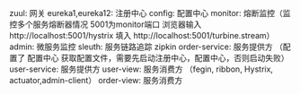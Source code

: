 zuul: 网关
eureka1,eureka12: 注册中心
config: 配置中心
monitor: 熔断监控（监控多个服务熔断器情况 5001为monitor端口 浏览器输入 http://localhost:5001/hystrix  填入 http://localhost:5001/turbine.stream）
admin: 微服务监控
sleuth: 服务链路追踪 zipkin
order-service: 服务提供方 （配置了 配置中心 获取配置文件，需要先启动注册中心，配置中心，否则启动失败）
user-service: 服务提供方
user-view: 服务消费方 （fegin, ribbon, Hystrix, actuator,admin-client）
order-view: 服务消费方